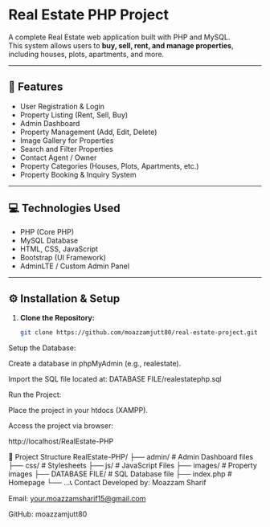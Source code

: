 # Real Estate PHP Project

A complete Real Estate web application built with PHP and MySQL.  
This system allows users to **buy, sell, rent, and manage properties**, including houses, plots, apartments, and more.

---

## 🌟 Features

- User Registration & Login
- Property Listing (Rent, Sell, Buy)
- Admin Dashboard
- Property Management (Add, Edit, Delete)
- Image Gallery for Properties
- Search and Filter Properties
- Contact Agent / Owner
- Property Categories (Houses, Plots, Apartments, etc.)
- Property Booking & Inquiry System

---

## 💻 Technologies Used

- PHP (Core PHP)
- MySQL Database
- HTML, CSS, JavaScript
- Bootstrap (UI Framework)
- AdminLTE / Custom Admin Panel

---

## ⚙️ Installation & Setup

1. **Clone the Repository:**
   ```bash
   git clone https://github.com/moazzamjutt80/real-estate-project.git
Setup the Database:

Create a database in phpMyAdmin (e.g., realestate).

Import the SQL file located at:
DATABASE FILE/realestatephp.sql

Run the Project:

Place the project in your htdocs (XAMPP).

Access the project via browser:

http://localhost/RealEstate-PHP

📂 Project Structure
RealEstate-PHP/
├── admin/                # Admin Dashboard files
├── css/                  # Stylesheets
├── js/                   # JavaScript Files
├── images/               # Property images
├── DATABASE FILE/        # SQL Database file
├── index.php             # Homepage
└── ...📞 Contact
Developed by: Moazzam Sharif

Email: your.moazzamsharif15@gmail.com

GitHub: moazzamjutt80

